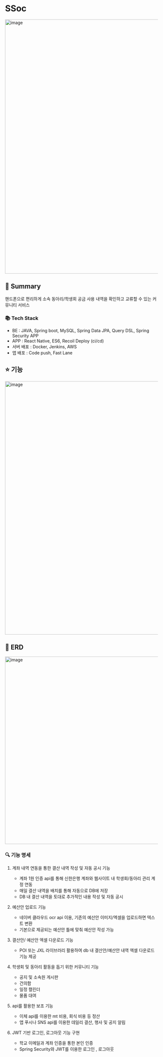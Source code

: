 # SSoc
<img width="834" alt="image" src="https://github.com/SSoc-Student-SOCiety/SSoc/assets/119592507/7259b14b-1332-407c-b4cb-42c48948e517">

## 📸 Summary 
핸드폰으로 편리하게 소속 동아리/학생회 공금 사용 내역을 확인하고 교류할 수 있는 커뮤니티 서비스 

### 📚 Tech Stack 
- BE : JAVA, Spring boot, MySQL,  Spring Data JPA, Query DSL, Spring Security
APP
- APP : React Native, ES6, Recoil 
Deploy (ci/cd)
- 서버 배포 : Docker, Jenkins, AWS
- 앱 배포    :  Code push, Fast Lane

## ⭐️  기능 
<img width="831" alt="image" src="https://github.com/SSoc-Student-SOCiety/SSoc/assets/119592507/1f5f2406-788d-41ed-87af-b3c320904cce">


## 📄 ERD
<img width="615" alt="image" src="https://github.com/SSoc-Student-SOCiety/SSoc/assets/119592507/b6e65a45-d9ff-42d2-94d9-9829e048075e">


### 🔍 기능 명세 
1. 계좌 내역 연동을 통한 결산 내역 작성 및 자동 공시 기능 
    - 계좌 1원 인증 api를 통해 신한은행 계좌와 웹사이트 내 학생회/동아리 관리 계정 연동 
    - 매일 결산 내역을 배치를 통해 자동으로 DB에 저장
    - DB 내 결산 내역을 토대로 추가적인 내용 작성 및 자동 공시

2. 예산안 업로드 기능
    - 네이버 클라우드 ocr api 이용, 기존의 예산안 이미지/엑셀을 업로드하면 텍스트 변환 
    - 기본으로 제공되는 예산안 틀에 맞춰 예산안 작성 가능

3. 결산안/ 예산안 엑셀 다운로드 기능 
    - POI 또는 JXL 라이브러리 활용하여 db 내 결산안/예산안 내역 엑셀 다운로드 기능 제공

4. 학생회 및 동아리 활동을 돕기 위한 커뮤니티 기능
   - 공지 및 소속원 게시판
   - 건의함
   - 일정 캘린더
   - 물품 대여

5. api를 활용한 보조 기능
   -  이체 api를 이용한 mt 비용, 회식 비용 등 정산
   -  앱 푸시나 SNS api를 이용한 데일리 결산, 행사 및 공지 알림

6. JWT 기반 로그인, 로그아웃 기능 구현
   - 학교 이메일과 계좌 인증을 통한 본인 인증
   - Spring Security와 JWT를 이용한 로그인 , 로그아웃
